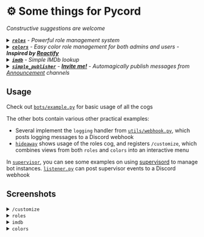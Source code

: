 # ⚙️ Some things for Pycord
*Constructive suggestions are welcome*

<details>
  <summary><i><a href="cogs/roles.py"><b><code>roles</code></b></a> - Powerful role management system</i></summary>

  - Give users a simple role management UI
  - Define multiple commands/menus at runtime
  - Allow only a single role per menu (e.g. for letting the user choose a role icon role)
  - To use, see [`main.py#L4-L117`](main.py#L4-L117) for how to define menus, then import roles and call `roles.Roles()`
  - This will register at least 1 new command based on the settings provided
  <hr>
</details>
<details>
  <summary><i><a href="cogs/colors.py"><b><code>colors</code></b></a> - Easy color role management for both admins and users - <b>Inspired by <a href="https://fluxpoint.dev/reactify">Reactify</a></b></i></summary>

  - Admins can easily define new color roles by prefixing them with `[C]` (or change the prefix)
  - The cog will build a simple menu for users based on these rules
  - To use, simply add some color roles to your server, then import & add the cog
  - This will register `/colors`
<hr>
</details>
<details>
  <summary><i><a href="cogs/imdb.py"><b><code>imdb</code></b></a> - Simple IMDb lookup</i></summary>

  - This cog requires a local copy of the IMDb dataset. The DB takes up 10GB+ but is much faster and more reliable than not using one
    - See [`imdb-dataset.sh`](imdb-dataset.sh) for an example of generating this
  - Search by name or provide an ID
  - To use, make sure you generate an sqlite db, then import and add the cog
  - This will register `/imdb`
  ```python
  from cogs import imdb
  bot.add_cog(imdb.Imdb(bot, db="sqlite:///imdb.sqlite"))
  ```
  <hr>
</details>
<details>
  <summary><i><a href="cogs/simple_publisher.py"><b><code>simple_publisher</code></b></a> - <a href="https://top.gg/bot/1052390044889006090"><b>Invite me!</b></a> - Automagically publish messages from <a href="https://support.discord.com/hc/en-us/articles/360032008192-Announcement-Channels-">Announcement</a> channels</i></summary>
  
  - The bot has to have the `View Channel`, `Send Messages`, `Manage Messages` and `Read Message History` permissions on any channel(s) you want to publish from; revoke these permissions to stop it from publishing
  - To use, simply import and register the cog
  <hr>
</details>

## Usage
Check out [`bots/example.py`](bots/example.py) for basic usage of all the cogs

The other bots contain various other practical examples:
- Several implement the `logging` handler from [`utils/webhook.py`](utils/webhook.py), which posts logging messages to a Discord webhook
- [`hideaway`](bots/hideaway.py) shows usage of the roles cog, and registers `/customize`, which combines views from both `roles` and `colors` into an interactive menu

In [`supervisor`](supervisor/), you can see some examples on using [supervisord](supervisord.org/) to manage bot instances. [`listener.py`](supervisor/listener.py) can post supervisor events to a Discord webhook

## Screenshots
<details>
<summary><code>/customize</code></summary>
<img width=400 src="https://user-images.githubusercontent.com/20311086/205825222-a8a3e84a-2472-480c-9d46-eef7d5301285.gif" />
</details>
<details>
<summary><code>roles</code></summary>
  <img width=300 src="https://user-images.githubusercontent.com/20311086/204404664-07412de2-a306-42ec-b39c-5b7479b6c3d1.png" />
  <img width=300 src="https://user-images.githubusercontent.com/20311086/204404999-318706f3-36f2-434e-bf1d-f983e4ee345c.png" />
</details>
<details>
<summary><code>imdb</code></summary>
<img width=500 src="https://user-images.githubusercontent.com/20311086/204405345-07660af7-245b-4115-813e-db56570b51c1.png" />
<br>
<img width=300 src="https://user-images.githubusercontent.com/20311086/204405505-507a406d-8125-4fdc-b0cb-709a9b32d0fa.png" />
<img width=300 src="https://user-images.githubusercontent.com/20311086/204405847-f88bd9c7-fc9f-4a8d-9042-55a530b13d28.png" />
</details>
<details>
<summary><code>colors</code></summary>
<img width=400 src="https://user-images.githubusercontent.com/20311086/201162102-163788cd-9231-4cfe-81a9-661c24b7a22a.png" />
</details>
